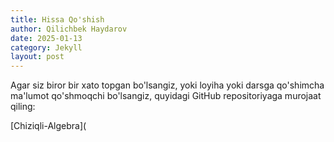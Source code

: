 ```yaml
---
title: Hissa Qo'shish
author: Qilichbek Haydarov
date: 2025-01-13
category: Jekyll
layout: post
---
```


Agar siz biror bir xato topgan bo'lsangiz, yoki loyiha yoki darsga qo'shimcha ma'lumot qo'shmoqchi bo'lsangiz, quyidagi GitHub repositoriyaga murojaat qiling:

[Chiziqli-Algebra](